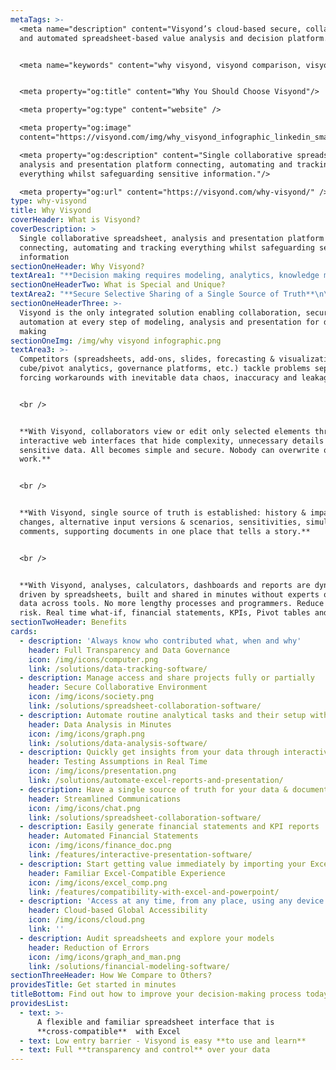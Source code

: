 ```yaml
---
metaTags: >-
  <meta name="description" content="Visyond’s cloud-based secure, collaborative
  and automated spreadsheet-based value analysis and decision platform.">


  <meta name="keywords" content="why visyond, visyond comparison, visyond vs">


  <meta property="og:title" content="Why You Should Choose Visyond"/>

  <meta property="og:type" content="website" />

  <meta property="og:image"
  content="https://visyond.com/img/why_visyond_infographic_linkedin_small.png">

  <meta property="og:description" content="Single collaborative spreadsheet,
  analysis and presentation platform connecting, automating and tracking
  everything whilst safeguarding sensitive information."/>

  <meta property="og:url" content="https://visyond.com/why-visyond/" />
type: why-visyond
title: Why Visyond
coverHeader: What is Visyond?
coverDescription: >
  Single collaborative spreadsheet, analysis and presentation platform
  connecting, automating and tracking everything whilst safeguarding sensitive
  information
sectionOneHeader: Why Visyond?
textArea1: "**Decision making requires modeling, analytics, knowledge management, data visualization and reporting tools**:  analysts, experts, clients, CxOs must collaborate with strict requirements on data security and governance.\n\n**Before Visyond**, the process required multiple platforms and caused the following problems:\n\n<br />\n<br />\n\n![Current Problems with Spreadsheets & Data Governance](/img/Why Visond Inforgraphic Circle.png)\n\n<br />\r\n<br />\n<br />\r\n<br />\n"
sectionOneHeaderTwo: What is Special and Unique?
textArea2: "**Secure Selective Sharing of a Single Source of Truth**\n\nSecure data by sharing only sub-parts each collaborator needs to interact with\n\nTrack all changes, comments, support information in one place.\n\nTransparency, governance, accountability, knowledge management\n\n<br />\n<br />\n\n**Collaborative Automatic What-if Analysis in Real Time**\n\nDo in minutes what takes you days now\n\nCollaborators contribute analyses in one document, not their version \r\n\nData Visualization in the same place where you carry out calculations\n\nAutomatic, spreadsheet-driven presentations and reporting\n\n<br />\n<br />\n\n**Minimum Learning Curve and Compatibility with Excel**\n\nKeep your work habits & leverage Excel skills in a familiar environment\n\nCustom workflows, integrations and on-premise installation available\n\nAutomated and standardized workflows\n\n<br />\r\n<br />\r\n<br />\r\n<br />\n"
sectionOneHeaderThree: >-
  Visyond is the only integrated solution enabling collaboration, security and
  automation at every step of modeling, analysis and presentation for decision
  making
sectionOneImg: /img/why visyond infographic.png
textArea3: >-
  Competitors (spreadsheets, add-ons, slides, forecasting & visualization tools,
  cube/pivot analytics, governance platforms, etc.) tackle problems separately,
  forcing workarounds with inevitable data chaos, inaccuracy and leakage.


  <br />


  **With Visyond, collaborators view or edit only selected elements through
  interactive web interfaces that hide complexity, unnecessary details and
  sensitive data. All becomes simple and secure. Nobody can overwrite others’
  work.**


  <br />


  **With Visyond, single source of truth is established: history & impact of
  changes, alternative input versions & scenarios, sensitivities, simulations,
  comments, supporting documents in one place that tells a story.**


  <br />


  **With Visyond, analyses, calculators, dashboards and reports are dynamically
  driven by spreadsheets, built and shared in minutes without experts or moving
  data across tools. No more lengthy processes and programmers. Reduce error
  risk. Real time what-if, financial statements, KPIs, Pivot tables and Cubes.**
sectionTwoHeader: Benefits
cards:
  - description: 'Always know who contributed what, when and why'
    header: Full Transparency and Data Governance
    icon: /img/icons/computer.png
    link: /solutions/data-tracking-software/
  - description: Manage access and share projects fully or partially
    header: Secure Collaborative Environment
    icon: /img/icons/society.png
    link: /solutions/spreadsheet-collaboration-software/
  - description: Automate routine analytical tasks and their setup without experts
    header: Data Analysis in Minutes
    icon: /img/icons/graph.png
    link: /solutions/data-analysis-software/
  - description: Quickly get insights from your data through interactive presentations
    header: Testing Assumptions in Real Time
    icon: /img/icons/presentation.png
    link: /solutions/automate-excel-reports-and-presentation/
  - description: Have a single source of truth for your data & documentation
    header: Streamlined Communications
    icon: /img/icons/chat.png
    link: /solutions/spreadsheet-collaboration-software/
  - description: Easily generate financial statements and KPI reports
    header: Automated Financial Statements
    icon: /img/icons/finance_doc.png
    link: /features/interactive-presentation-software/
  - description: Start getting value immediately by importing your Excel file
    header: Familiar Excel-Compatible Experience
    icon: /img/icons/excel_comp.png
    link: /features/compatibility-with-excel-and-powerpoint/
  - description: 'Access at any time, from any place, using any device'
    header: Cloud-based Global Accessibility
    icon: /img/icons/cloud.png
    link: ''
  - description: Audit spreadsheets and explore your models
    header: Reduction of Errors
    icon: /img/icons/graph_and_man.png
    link: /solutions/financial-modeling-software/
sectionThreeHeader: How We Compare to Others?
providesTitle: Get started in minutes
titleBottom: Find out how to improve your decision-making process today
providesList:
  - text: >-
      A flexible and familiar spreadsheet interface that is
      **cross-compatible**  with Excel
  - text: Low entry barrier - Visyond is easy **to use and learn**
  - text: Full **transparency and control** over your data
---
```


